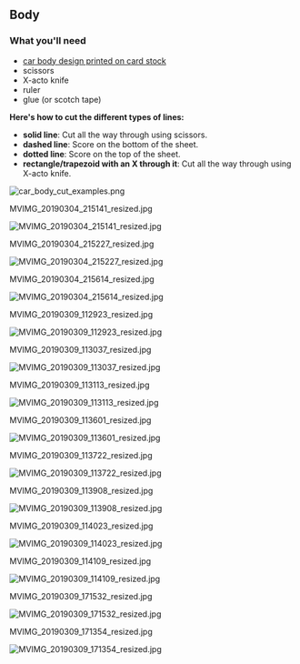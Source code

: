 ## Body

### What you'll need
- [car body design printed on card stock](../../design_body/car_body_CUT.pdf)
- scissors
- X-acto knife
- ruler
- glue (or scotch tape)

**Here's how to cut the different types of lines:**

- **solid line**: Cut all the way through using scissors.
- **dashed line**: Score on the bottom of the sheet.
- **dotted line**: Score on the top of the sheet.
- **rectangle/trapezoid with an X through it**: Cut all the way through using X-acto knife.

![car_body_cut_examples.png](imgs_body/car_body_cut_examples.png)

MVIMG_20190304_215141_resized.jpg

![MVIMG_20190304_215141_resized.jpg](imgs_body/MVIMG_20190304_215141_resized.jpg)

MVIMG_20190304_215227_resized.jpg

![MVIMG_20190304_215227_resized.jpg](imgs_body/MVIMG_20190304_215227_resized.jpg)

MVIMG_20190304_215614_resized.jpg

![MVIMG_20190304_215614_resized.jpg](imgs_body/MVIMG_20190304_215614_resized.jpg)

MVIMG_20190309_112923_resized.jpg

![MVIMG_20190309_112923_resized.jpg](imgs_body/MVIMG_20190309_112923_resized.jpg)

MVIMG_20190309_113037_resized.jpg

![MVIMG_20190309_113037_resized.jpg](imgs_body/MVIMG_20190309_113037_resized.jpg)

MVIMG_20190309_113113_resized.jpg

![MVIMG_20190309_113113_resized.jpg](imgs_body/MVIMG_20190309_113113_resized.jpg)

MVIMG_20190309_113601_resized.jpg

![MVIMG_20190309_113601_resized.jpg](imgs_body/MVIMG_20190309_113601_resized.jpg)

MVIMG_20190309_113722_resized.jpg

![MVIMG_20190309_113722_resized.jpg](imgs_body/MVIMG_20190309_113722_resized.jpg)

MVIMG_20190309_113908_resized.jpg

![MVIMG_20190309_113908_resized.jpg](imgs_body/MVIMG_20190309_113908_resized.jpg)

MVIMG_20190309_114023_resized.jpg

![MVIMG_20190309_114023_resized.jpg](imgs_body/MVIMG_20190309_114023_resized.jpg)

MVIMG_20190309_114109_resized.jpg

![MVIMG_20190309_114109_resized.jpg](imgs_body/MVIMG_20190309_114109_resized.jpg)

MVIMG_20190309_171532_resized.jpg

![MVIMG_20190309_171532_resized.jpg](imgs_body/MVIMG_20190309_171532_resized.jpg)

MVIMG_20190309_171354_resized.jpg

![MVIMG_20190309_171354_resized.jpg](imgs_body/MVIMG_20190309_171354_resized.jpg)

